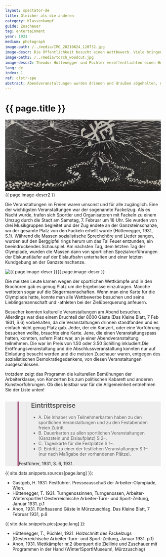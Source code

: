 ```yaml
---
layout: spectator-de
title: Gleicher als die anderen
category: Klassenkampf
guide: Zuschauer
tag: entertainment
year: 1931
medium: photograph
image-path: /../media/IMG_20210624_120732.jpg
image-descr: Die Öffentlichkeit besucht einen Wettbewerb. Viele bringen Programmhefte mit, wo sie die Rennresultate eintragen konnten.
image-path2: /../media/torch_woodcut.jpg
image-descr2: Theodor Hüttenegger und Püchler veröffentlichten einen Holzschnitt des Fackelzugs um ihren Eröffnungsbeitrag in der Oesterreichische Arbeiter-Turn- und Sport-Zeitung im Jänner 1931 zu illustrieren. 
lang: de
index: 1
ref: clstr-spe
abstract: Abendveranstaltungen wurden drinnen und draußen abgehalten, um regionale Kultur und politische Botschaften zu verbreiten. Aber  die Events in den Veranstaltungssälen waren einer kleinen priveligierten Gruppe vorbehalten.
---
```

<body>
  <div class="infotext">
    <h1  id="title">{{ page.title }}</h1>
    <div class="grid-item" id="exhibit-image"><img src="../media/torch_woodcut.jpg" class="img-fluid" alt="{{ page.image-descr2 }}">{{ page.image-descr2 }}</div>
    <p>Die Veranstaltungen im Freien waren umsonst und für alle zugänglich. Eine der wichtigsten Veranstaltungen war der sogenannte Fackelzug. Als es Nacht wurde, trafen sich Sportler und Organisatoren mit Fackeln zu einem Umzug durch die Stadt am Samstag, 7. Februar um 18 Uhr. Sie wurden von drei Musikgruppen begleitet und der Zug endete an der Ganzsteinschanze, wo der gesamte Platz von den Fackeln erhellt wurde (Hüttenegger, 1931, S.1). Während die Massen sozialistische Sprechchöre und Lieder sangen, wurden auf den Berggipfel rings herum um das Tal Feuer entzunden, ein beeindruckendes Schauspiel. Am nächsten Tag, dem letzten Tag der Olympiade, wurden die Massen dann von sportlichen Spezialvorführungen der Eiskunstläufer auf der Eislaufbahn unterhalten und einer letzten Kundgebung an der Ganzsteinschanze.</p>
    <div class="grid-item" id="exhibit-image"><img src="../media/IMG_20210624_120732.jpg" class="img-fluid" alt="{{ page.image-descr }}">{{ page.image-descr }}</div>
    <p>Die meisten Leute kamen wegen der sportlichen Wettkämpfe und in den Brochüren gab es genug Platz um die Ergebnisse einzutragen. Manche wetteten sogar auf die Siegermannschaften. Wenn man eine Karte für die Olympiade hatte, konnte man alle Wettbewerbe besuchen und seine Lieblingsmannschaft und -athleten bei der Zielüberquerung anfeuern.</p>
    <p>Besucher konnten kulturelle Veranstaltungen am Abend besuchen. Allerdings war dies einem Bruchteil der 8000 Gäste (<span class="quote">Das Kleine Blatt</span>, 7 Feb 1931, S.6) vorbehalten, da die Veranstaltungen drinnen standfanden und es einfach nicht genug Platz gab. Jeder, der ein Konzert, oder eine Vorführung besuchen wollte, brauchte eine Karte. Jene, die einen Veranstaltungspass hatten, konnten, sofern Platz war, an je einer Abendveranstaltung teilnehmen. Die war im Preis von 1.50 oder 3.50 Schilling inkludiert.Die Eröffnungsveranstaltung und die Abschlussveranstaltung konnten nur auf Einladung besucht werden und die meisten Zuschauer waren, entgegen des sozialistischen Demokratiegedankens, von diesen Veranstaltungen ausgeschlossen.</p>  
    <p>trotzdem zeigt das Programm die kulturellen Bemühungen der Arbeiterklasse, von Konzerten bis zum politischen Kabarett und anderen Kunstvorführungen. Ob dies leistbar war für die Allgemeinheit entnehmen Sie der Liste unten!</p>
    <section class="vh-30" style="background-color: #eee;">
      <div class="container py-sm-5 h-40">
        <div class="row d-flex align-items-center h-20">
          <div class="col col-md-9 mb-3 mb-md-1" id="style3">
            <figure class="bg-white p-3 rounded" style="border-left: .25rem solid #a34e78;">
              <blockquote class="blockquote pb-2">
                <p class="inlinequote">
                    <h2 id="quotetitle">Eintrittspreise</h2>
                    <ul>
                        <li>A.	Die Inhaber von Teilnehmerkarten haben zu den sportlichen Veranstaltungen und zu den Festabenden freien Zutritt</li>
                       <li>B.	Dauerkarten zu allen sportlichen Veranstaltungen (Ganzstein und Eislaufplatz) S 2–.</li>
                        <li>C.	Tageskarte für die Festplätze S 1–.</li>
                        <li>D.	Eintritt zu einer der festlichen Veranstaltungen S 1– (nur nach Maßgabe der vorhandenen Plätze).</li>
                    </ul>
                </p>
              </blockquote>
              <figcaption class="blockquote-footer mb-0 font-italic">
                <span class="source"><span class="quote">Festführer</span>, 1931, S. 6</span>, 1931.
              </figcaption>
            </figure>
          </div>
        </div>
      </div>
    </section>
    <div class="resources">
      <div class="resource-title">{{ site.data.snippets.sources[page.lang] }}:</div>
          <ul>
              <li>Gastgeb, H. 1931. <span id="source">Festführer</span>. Presseausschuß der Arbeiter-Olympiade, Wien.</li>
              <li>Hüttenegger, T. 1931. Turngenossinnen, Turngenossen, Arbeiter-Wintersportler! <span id="source">Oesterreichische Arbeiter-Turn- und Sport-Zeitung</span>, Januar 1931. p.1</li>
              <li>Anon, 1931. Fünftausend Gäste in Mürzzuschlag. <span id="source">Das Kleine Blatt</span>, 7 Februar 1931, p.6</li>
          </ul>
    </div>
    <div class="resources">
      <div class="resource-title">{{ site.data.snippets.pics[page.lang] }}:</div>
          <ul>
            <li>Hüttenegger, T., Püchler, 1931. Holzschnitt des Fackelzugs (<span id="source">Oesterreichische Arbeiter-Turn- und Sport-Zeitung</span>, Januar 1931. p.1)</li>
            <li>Anon, 1931. Wettkämpfer nr.2 überquert die Ziellinie und Zuschauer mit Programmen in der Hand (Winter!Sport!Museum!, Mürzzuschlag)</li>
          </ul>
    </div>
  </div>
</body>